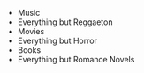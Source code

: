 - Music
 - Everything but Reggaeton 
- Movies
 - Everything but Horror
- Books
 - Everything but Romance Novels   
